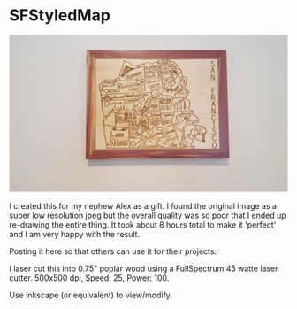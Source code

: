# SFStyledMap

![Final Map](final.jpeg "Final version of Map")

I created this for my nephew Alex as a gift.  I found the original image as a super low resolution jpeg but the overall quality was so poor that I ended up re-drawing the entire thing.  It took about 8 hours total to make it 'perfect' and I am very happy with the result.

Posting it here so that others can use it for their projects.  

I laser cut this into 0.75" poplar wood using a FullSpectrum 45 watte laser cutter.  500x500 dpi, Speed: 25, Power: 100.  

Use inkscape (or equivalent) to view/modify.
